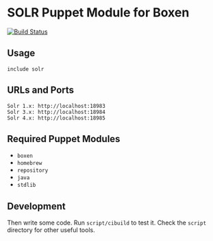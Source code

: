 # SOLR Puppet Module for Boxen

[![Build Status](https://travis-ci.org/boxen/puppet-solr.png?branch=master)](https://travis-ci.org/boxen/puppet-solr)

## Usage

```puppet
include solr
```

## URLs and Ports

```
Solr 1.x: http://localhost:18983
Solr 3.x: http://localhost:18984
Solr 4.x: http://localhost:18985
```

## Required Puppet Modules

* `boxen`
* `homebrew`
* `repository`
* `java`
* `stdlib`

## Development

Then write some code. Run `script/cibuild` to test it. Check the `script`
directory for other useful tools.
